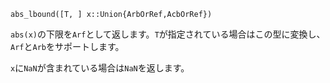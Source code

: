 ```
abs_lbound([T, ] x::Union{ArbOrRef,AcbOrRef})
```

`abs(x)`の下限を`Arf`として返します。`T`が指定されている場合はこの型に変換し、`Arf`と`Arb`をサポートします。

`x`に`NaN`が含まれている場合は`NaN`を返します。
